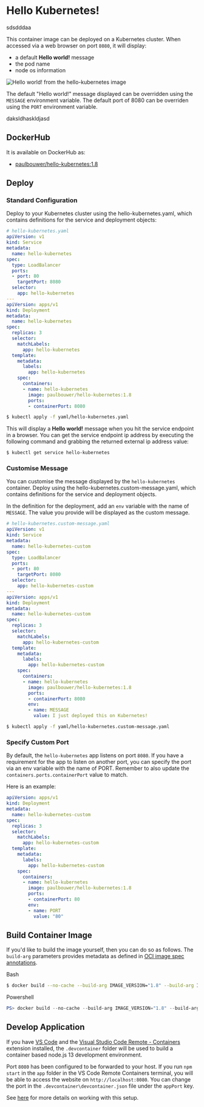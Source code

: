 # Hello Kubernetes!
sdsdddaa

This container image can be deployed on a Kubernetes cluster. When accessed via a web browser on port `8080`, it will display:
- a default **Hello world!** message
- the pod name
- node os information


![Hello world! from the hello-kubernetes image](hello-kubernetes.png)

The default "Hello world!" message displayed can be overridden using the `MESSAGE` environment variable. The default port of 8080 can be overriden using the `PORT` environment variable.

daksldhaskldjasd

## DockerHub

It is available on DockerHub as:



- [paulbouwer/hello-kubernetes:1.8](https://hub.docker.com/r/paulbouwer/hello-kubernetes/)

## Deploy

### Standard Configuration

Deploy to your Kubernetes cluster using the hello-kubernetes.yaml, which contains definitions for the service and deployment objects:

```yaml
# hello-kubernetes.yaml
apiVersion: v1
kind: Service
metadata:
  name: hello-kubernetes
spec:
  type: LoadBalancer
  ports:
  - port: 80
    targetPort: 8080
  selector:
    app: hello-kubernetes
---
apiVersion: apps/v1
kind: Deployment
metadata:
  name: hello-kubernetes
spec:
  replicas: 3
  selector:
    matchLabels:
      app: hello-kubernetes
  template:
    metadata:
      labels:
        app: hello-kubernetes
    spec:
      containers:
      - name: hello-kubernetes
        image: paulbouwer/hello-kubernetes:1.8
        ports:
        - containerPort: 8080
```

```bash
$ kubectl apply -f yaml/hello-kubernetes.yaml
```

This will display a **Hello world!** message when you hit the service endpoint in a browser. You can get the service endpoint ip address by executing the following command and grabbing the returned external ip address value:

```bash
$ kubectl get service hello-kubernetes
```

### Customise Message

You can customise the message displayed by the `hello-kubernetes` container. Deploy using the hello-kubernetes.custom-message.yaml, which contains definitions for the service and deployment objects.

In the definition for the deployment, add an `env` variable with the name of `MESSAGE`. The value you provide will be displayed as the custom message.

```yaml
# hello-kubernetes.custom-message.yaml
apiVersion: v1
kind: Service
metadata:
  name: hello-kubernetes-custom
spec:
  type: LoadBalancer
  ports:
  - port: 80
    targetPort: 8080
  selector:
    app: hello-kubernetes-custom
---
apiVersion: apps/v1
kind: Deployment
metadata:
  name: hello-kubernetes-custom
spec:
  replicas: 3
  selector:
    matchLabels:
      app: hello-kubernetes-custom
  template:
    metadata:
      labels:
        app: hello-kubernetes-custom
    spec:
      containers:
      - name: hello-kubernetes
        image: paulbouwer/hello-kubernetes:1.8
        ports:
        - containerPort: 8080
        env:
        - name: MESSAGE
          value: I just deployed this on Kubernetes!
```

```bash
$ kubectl apply -f yaml/hello-kubernetes.custom-message.yaml
```

### Specify Custom Port

By default, the `hello-kubernetes` app listens on port `8080`. If you have a requirement for the app to listen on another port, you can specify the port via an env variable with the name of PORT. Remember to also update the `containers.ports.containerPort` value to match.

Here is an example:

```yaml
apiVersion: apps/v1
kind: Deployment
metadata:
  name: hello-kubernetes-custom
spec:
  replicas: 3
  selector:
    matchLabels:
      app: hello-kubernetes-custom
  template:
    metadata:
      labels:
        app: hello-kubernetes-custom
    spec:
      containers:
      - name: hello-kubernetes
        image: paulbouwer/hello-kubernetes:1.8
        ports:
        - containerPort: 80
        env:
        - name: PORT
          value: "80"
```


## Build Container Image

If you'd like to build the image yourself, then you can do so as follows. The `build-arg` parameters provides metadata as defined in [OCI image spec annotations](https://github.com/opencontainers/image-spec/blob/master/annotations.md).

Bash
```bash
$ docker build --no-cache --build-arg IMAGE_VERSION="1.8" --build-arg IMAGE_CREATE_DATE="`date -u +"%Y-%m-%dT%H:%M:%SZ"`" --build-arg IMAGE_SOURCE_REVISION="`git rev-parse HEAD`" -f Dockerfile -t "hello-kubernetes:1.8" app
```

Powershell
```powershell
PS> docker build --no-cache --build-arg IMAGE_VERSION="1.8" --build-arg IMAGE_CREATE_DATE="$(Get-Date((Get-Date).ToUniversalTime()) -UFormat '%Y-%m-%dT%H:%M:%SZ')" --build-arg IMAGE_SOURCE_REVISION="$(git rev-parse HEAD)" -f Dockerfile -t "hello-kubernetes:1.8" app
```

## Develop Application

If you have [VS Code](https://code.visualstudio.com/) and the [Visual Studio Code Remote - Containers](https://marketplace.visualstudio.com/items?itemName=ms-vscode-remote.remote-containers) extension installed, the `.devcontainer` folder will be used to build a container based node.js 13 development environment. 

Port `8080` has been configured to be forwarded to your host. If you run `npm start` in the `app` folder in the VS Code Remote Containers terminal, you will be able to access the website on `http://localhost:8080`. You can change the port in the `.devcontainer\devcontainer.json` file under the `appPort` key.

See [here](https://code.visualstudio.com/docs/remote/containers) for more details on working with this setup.
